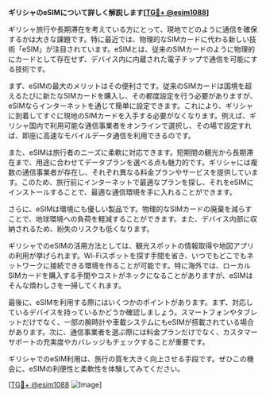 **ギリシャのeSIMについて詳しく解説します[[TG💪+ @esim1088](https://t.me/s/esim1088)]**

ギリシャ旅行や長期滞在を考えている方にとって、現地でどのように通信を確保するかは大きな課題です。特に最近では、物理的なSIMカードに代わる新しい技術「eSIM」が注目されています。eSIMとは、従来のSIMカードのように物理的にカードとして存在せず、デバイス内に内蔵された電子チップで通信を可能にする技術です。

まず、eSIMの最大のメリットはその便利さです。従来のSIMカードは国境を超えるたびに新たなSIMカードを購入し、その都度設定を行う必要がありますが、eSIMならインターネットを通じて簡単に設定できます。これにより、ギリシャに到着してすぐに現地のSIMカードを入手する必要がなくなります。例えば、ギリシャ国内で利用可能な通信事業者をオンラインで選択し、その場で設定すれば、即座に高速なモバイルデータ通信を利用できるのです。

また、eSIMは旅行者のニーズに柔軟に対応できます。短期間の観光から長期滞在まで、用途に合わせてデータプランを選べる点も魅力的です。ギリシャには複数の通信事業者が存在し、それぞれ異なる料金プランやサービスを提供しています。このため、旅行前にインターネットで最適なプランを探し、それをeSIMにインストールすることで、最適な通信環境を手に入れることができます。

さらに、eSIMは環境にも優しい製品です。物理的なSIMカードの廃棄を減らすことで、地球環境への負荷を軽減することができます。また、デバイス内部に収納されるため、紛失のリスクも低くなります。

ギリシャでのeSIMの活用方法としては、観光スポットの情報取得や地図アプリの利用が挙げられます。Wi-Fiスポットを探す手間を省き、いつでもどこでもネットワークに接続できる環境を作ることが可能です。特に海外では、ローカルSIMカードを購入する手間やコストがネックになることがありますが、eSIMはそんな煩わしさを一掃してくれます。

最後に、eSIMを利用する際にはいくつかのポイントがあります。まず、対応しているデバイスを持っているかどうか確認しましょう。スマートフォンやタブレットだけでなく、一部の腕時計や車載システムにもeSIMが搭載されている場合があります。次に、通信事業者を選ぶ際には料金プランだけでなく、カスタマーサポートの充実度やカバレッジもチェックすることが重要です。

ギリシャでのeSIM利用は、旅行の質を大きく向上させる手段です。ぜひこの機会に、eSIMの利便性と柔軟性を体験してみてください。

[[TG💪+ @esim1088](https://t.me/s/esim1088) ![Image](https://i.postimg.cc/Y0z9fWf4/image.png)]